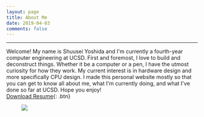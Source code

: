```yaml
---
layout: page
title: About Me
date: 2019-04-03
comments: false
---
```

<hr class="hr-line"><center>
<a class="social-btn" href="mailto:shuuseiyoshida@gmail.com" target="_blank" rel="noopener noreferrer"><i class="fa fa-fw fa-envelope-square"></i></a>
<a class="social-btn" href="http://linkedin.com/in/shuusei-yoshida-b5987813a" target="_blank" rel="noopener noreferrer"><i class="fa fa-fw fa-linkedin-square"></i></a>
<a class="social-btn" href="http://github.com/s1yoshid" target="_blank" rel="noopener noreferrer"><i class="fa fa-fw fa-github"></i></a>            
</center></h3>

Welcome! My name is Shuusei Yoshida and I'm currently a fourth-year computer engineering at UCSD. First and foremost, I love to build and deconstruct things. Whether it be a computer or a pen, I have the utmost curiosity for how they work. My current interest is in hardware design and more specifically CPU design. I made this personal website mostly so that you can get to know all about me, what I'm currently doing, and what I've done so far at UCSD. Hope you enjoy!  
[Download Resume](https://github.com/s1yoshid/s1yoshid.github.io/files/5620338/New.Resume.pdf
){: .btn}

<figure>
	<a href="https://user-images.githubusercontent.com/36279762/101833624-1bebd580-3aee-11eb-8984-28c6658d12d2.jpg"><img src="https://user-images.githubusercontent.com/36279762/101833624-1bebd580-3aee-11eb-8984-28c6658d12d2.jpg"></a>
</figure>
